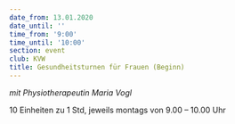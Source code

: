 ```yaml
---
date_from: 13.01.2020
date_until: ''
time_from: '9:00'
time_until: '10:00'
section: event
club: KVW
title: Gesundheitsturnen für Frauen (Beginn)
---
```

_mit Physiotherapeutin Maria Vogl_

10 Einheiten zu 1 Std, jeweils montags von 9.00 – 10.00 Uhr
